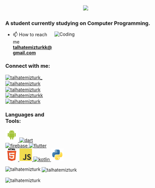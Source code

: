 <h1 align="center">
<img src="https://readme-typing-svg.herokuapp.com?font=Ubuntu+Sans+Mono&weight=500&size=30&pause=2000&color=000000&center=true&vCenter=true&random=false&width=700&lines=Hi+%F0%9F%91%8B%F0%9F%8F%BB%2C+I'm+Muhammed+Talha+Temizturk" />
</h1>

<h3 align="left">A student currently studying on Computer Programming.</h3>
<img src="https://media2.giphy.com/media/j5mwjor5i5PGigmPH2/giphy.gif?cid=ecf05e478onofq2kfa5l2olhh0k6wh507p7q5s7mvp5np7qu&ep=v1_gifs_search&rid=giphy.gif&ct=g" alt="Coding" width=350 height=350 align="right">

- 📫 How to reach me **talhatemizturkk@gmail.com**

<h3 align="left">Connect with me:</h3>
<p align="left">
<a href="https://twitter.com/talhatemizturk_" target="blank"><img align="center" src="https://raw.githubusercontent.com/rahuldkjain/github-profile-readme-generator/master/src/images/icons/Social/twitter.svg" alt="talhatemizturk_" height="30" width="40" /></a>
<a href="https://linkedin.com/in/talhatemizturk" target="blank"><img align="center" src="https://raw.githubusercontent.com/rahuldkjain/github-profile-readme-generator/master/src/images/icons/Social/linked-in-alt.svg" alt="talhatemizturk" height="30" width="40" /></a>
<a href="https://kaggle.com/talhatemizturk" target="blank"><img align="center" src="https://raw.githubusercontent.com/rahuldkjain/github-profile-readme-generator/master/src/images/icons/Social/kaggle.svg" alt="talhatemizturk" height="30" width="40" /></a>
<a href="https://instagram.com/talhatemizturkk" target="blank"><img align="center" src="https://raw.githubusercontent.com/rahuldkjain/github-profile-readme-generator/master/src/images/icons/Social/instagram.svg" alt="talhatemizturkk" height="30" width="40" /></a>
<a href="https://www.hackerrank.com/talhatemizturk" target="blank"><img align="center" src="https://raw.githubusercontent.com/rahuldkjain/github-profile-readme-generator/master/src/images/icons/Social/hackerrank.svg" alt="talhatemizturk" height="30" width="40" /></a>
</p>

<h3 align="left">Languages and Tools:</h3>
<p align="left"> <a href="https://developer.android.com" target="_blank" rel="noreferrer"> <img src="https://raw.githubusercontent.com/devicons/devicon/master/icons/android/android-original-wordmark.svg" alt="android" width="40" height="40"/> </a> <a href="https://dart.dev" target="_blank" rel="noreferrer"> <img src="https://www.vectorlogo.zone/logos/dartlang/dartlang-icon.svg" alt="dart" width="40" height="40"/> </a> <a href="https://firebase.google.com/" target="_blank" rel="noreferrer"> <img src="https://www.vectorlogo.zone/logos/firebase/firebase-icon.svg" alt="firebase" width="40" height="40"/> </a> <a href="https://flutter.dev" target="_blank" rel="noreferrer"> <img src="https://www.vectorlogo.zone/logos/flutterio/flutterio-icon.svg" alt="flutter" width="40" height="40"/> </a> <a href="https://www.w3.org/html/" target="_blank" rel="noreferrer"> <img src="https://raw.githubusercontent.com/devicons/devicon/master/icons/html5/html5-original-wordmark.svg" alt="html5" width="40" height="40"/> </a> <a href="https://developer.mozilla.org/en-US/docs/Web/JavaScript" target="_blank" rel="noreferrer"> <img src="https://raw.githubusercontent.com/devicons/devicon/master/icons/javascript/javascript-original.svg" alt="javascript" width="40" height="40"/> </a> <a href="https://kotlinlang.org" target="_blank" rel="noreferrer"> <img src="https://www.vectorlogo.zone/logos/kotlinlang/kotlinlang-icon.svg" alt="kotlin" width="40" height="40"/> </a> <a href="https://www.python.org" target="_blank" rel="noreferrer"> <img src="https://raw.githubusercontent.com/devicons/devicon/master/icons/python/python-original.svg" alt="python" width="40" height="40"/> </a> </p>

<p><img align="left" src="https://github-readme-stats.vercel.app/api/top-langs?username=talhatemizturk&show_icons=true&locale=en&layout=compact" alt="talhatemizturk" /></p>

<p>&nbsp;<img align="center" src="https://github-readme-stats.vercel.app/api?username=talhatemizturk&show_icons=true&locale=en" alt="talhatemizturk" /></p>

<p><img align="center" src="https://github-readme-streak-stats.herokuapp.com/?user=talhatemizturk&" alt="talhatemizturk" /></p>

